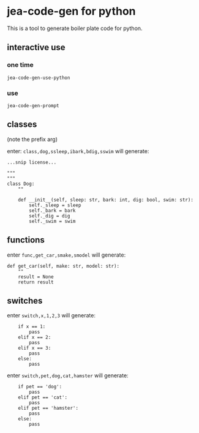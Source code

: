 # jea-code-gen for python

This is a tool to generate boiler plate code for python.

## interactive use
### one time
`jea-code-gen-use-python`

### use
`jea-code-gen-prompt`

## classes

(note the prefix arg)

enter: `class,dog,ssleep,ibark,bdig,sswim` will generate:

```
...snip license...

"""
"""
class Dog:
    ""

    def __init__(self, sleep: str, bark: int, dig: bool, swim: str):
        self._sleep = sleep
        self._bark = bark
        self._dig = dig
        self._swim = swim
```

## functions
enter `func,get_car,smake,smodel` will generate:

```
def get_car(self, make: str, model: str):
    ""
    result = None
    return result
```

## switches
enter `switch,x,1,2,3` will generate:

```
    if x == 1:
        pass
    elif x == 2:
        pass
    elif x == 3:
        pass
    else:
        pass
```

enter `switch,pet,dog,cat,hamster` will generate:

```
    if pet == 'dog':
        pass
    elif pet == 'cat':
        pass
    elif pet == 'hamster':
        pass
    else:
        pass
```
